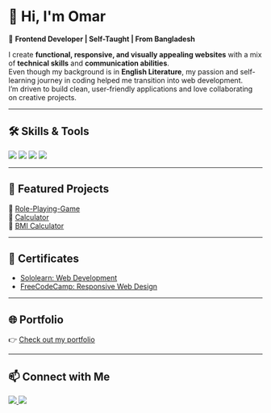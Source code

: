# 👋 Hi, I'm Omar  

🚀 **Frontend Developer | Self-Taught | From Bangladesh**  

I create **functional, responsive, and visually appealing websites** with a mix of **technical skills** and **communication abilities**.  
Even though my background is in **English Literature**, my passion and self-learning journey in coding helped me transition into web development.  
I’m driven to build clean, user-friendly applications and love collaborating on creative projects.  

---

## 🛠️ Skills & Tools  
<p>
  <img src="https://img.shields.io/badge/Code-HTML-orange?style=for-the-badge&logo=html5&logoColor=white" />
  <img src="https://img.shields.io/badge/Code-CSS-blue?style=for-the-badge&logo=css3&logoColor=white" />
  <img src="https://img.shields.io/badge/Code-JavaScript-yellow?style=for-the-badge&logo=javascript&logoColor=black" />
  <img src="https://img.shields.io/badge/Framework-React-61DBFB?style=for-the-badge&logo=react&logoColor=black" />
</p>

---

## 📂 Featured Projects  
🔹 [Role-Playing-Game](https://omar-webcloud.github.io/Role-Playing-Game/)  
🔹 [Calculator](https://omar-webcloud.github.io/Calculator/)  
🔹 [BMI Calculator](https://omar-webcloud.github.io/Bmi-calculator/)  

---

## 📜 Certificates  
- [Sololearn: Web Development](https://api2.sololearn.com/v2/certificates/CC-HMCA6F6M/image/png?t=638934664199742353)  
- [FreeCodeCamp: Responsive Web Design](https://freecodecamp.org/certification/fcc-43a93b12-1d40-4a5b-a38b-9b4846c24ed9/responsive-web-design)  

---

## 🌐 Portfolio  
👉 [Check out my portfolio](https://omar-webcloud.github.io/Portfolio/)  

---

## 📫 Connect with Me  
<p>
  <a href="https://www.linkedin.com/in/md-omar-faruk-chowdhury" target="_blank">
    <img src="https://img.shields.io/badge/LinkedIn-0A66C2?style=for-the-badge&logo=linkedin&logoColor=white" />
  </a>
  <a href="mailto:your-email@example.com">
    <img src="https://img.shields.io/badge/Email-D14836?style=for-the-badge&logo=gmail&logoColor=white" />
  </a>
</p>
